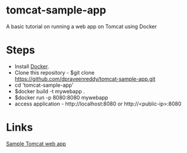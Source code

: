 # tomcat-sample-app

A basic tutorial on running a web app on Tomcat using Docker



# Steps
* Install [Docker](https://docs.docker.com/install/).
* Clone this repository - $git clone https://github.com/dpraveenreddy/tomcat-sample-app.git
* cd 'tomcat-sample-app'
* $docker build -t mywebapp .
* $docker run -p 8080:8080 mywebapp
* access application - http://localhost:8080 or http://\<public-ip\>:8080

# Links
[Sample Tomcat web app](https://tomcat.apache.org/tomcat-8.0-doc/appdev/sample/)
